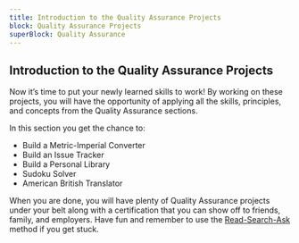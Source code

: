 ```yaml
---
title: Introduction to the Quality Assurance Projects
block: Quality Assurance Projects
superBlock: Quality Assurance
---
```

## Introduction to the Quality Assurance Projects

Now it’s time to put your newly learned skills to work! By working on these projects, you will have the opportunity of applying all the skills, principles, and concepts from the Quality Assurance sections.

In this section you get the chance to:
* Build a Metric-Imperial Converter
* Build an Issue Tracker
* Build a Personal Library
* Sudoku Solver
* American British Translator

When you are done, you will have plenty of Quality Assurance projects under your belt along with a certification that you can show off to friends, family, and employers. Have fun and remember to use the [Read-Search-Ask](https://forum.freecodecamp.org/t/how-to-get-help-when-you-are-stuck/19514) method if you get stuck.
